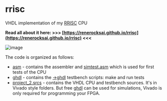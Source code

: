 # rrisc
VHDL implementation of my [RRISC](https://renerocksai.github.io/rrisc/rrisc.html) CPU

**Read all about it here: >>> [https://renerocksai.github.io/rrisc](https://renerocksai.github.io/rrisc) <<<**

![image](https://user-images.githubusercontent.com/30892199/103374649-69010d00-4ad8-11eb-9507-7393e7f29b51.png)

The code is organized as follows:

- [asm](https://github.com/renerocksai/rrisc/tree/main/asm) - contains the assembler and [simtest.asm](https://github.com/renerocksai/rrisc/blob/main/asm/simtest.asm) which is used for first tests of the CPU
- [ghdl](https://github.com/renerocksai/rrisc/tree/main/ghdl) - contains the [->ghdl](https://github.com/ghdl/ghdl) testbench scripts: make and run tests
- [project_2.srcs](https://github.com/renerocksai/rrisc/tree/main/project_2.srcs) - contains the VHDL CPU and testbench sources. It's in Vivado style folders. But free [ghdl](https://github.com/ghdl/ghdl) can be used for simulations, Vivado is only required for programming your FPGA.


